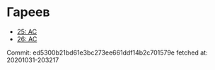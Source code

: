 # Гареев
- [25: AC](25.md)
- [26: AC](26.md)

Commit: ed5300b21bd61e3bc273ee661ddf14b2c701579e
 fetched at: 20201031-203217
